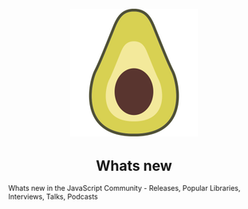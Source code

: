 <p align="center">
  <a href="">
    <img alt="Whats New" src="./content/assets//icon.png" width="256" />
  </a>
</p>
<h1 align="center">
  Whats new
</h1>

Whats new in the JavaScript Community - Releases, Popular Libraries, Interviews, Talks, Podcasts
